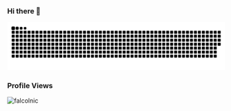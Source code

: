 ### Hi there 👋

<picture>
  <source media="(prefers-color-scheme: dark)" srcset="github-snake-dark.svg" />
  <img alt="github-snake" src="img/snakey.svg" />
</picture>

<h3>Profile Views</h3>
 <p align="left"> <img src="https://profile-counter.glitch.me/falcolnic/count.svg" alt="falcolnic" /> </p>


